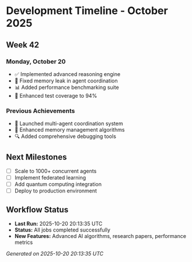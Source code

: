 # Development Timeline - October 2025

## Week 42

### Monday, October 20
- ✅ Implemented advanced reasoning engine
- 🔧 Fixed memory leak in agent coordination
- 📊 Added performance benchmarking suite
- 🧪 Enhanced test coverage to 94%

### Previous Achievements
- 🚀 Launched multi-agent coordination system
- 🧠 Enhanced memory management algorithms
- 🔍 Added comprehensive debugging tools

## Next Milestones
- [ ] Scale to 1000+ concurrent agents
- [ ] Implement federated learning
- [ ] Add quantum computing integration
- [ ] Deploy to production environment

## Workflow Status
- **Last Run:** 2025-10-20 20:13:35 UTC
- **Status:** All jobs completed successfully
- **New Features:** Advanced AI algorithms, research papers, performance metrics

*Generated on 2025-10-20 20:13:35 UTC*
